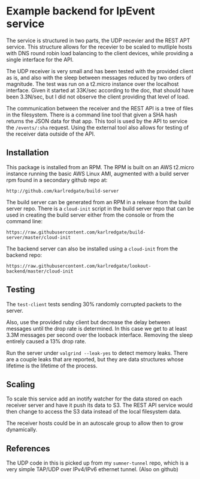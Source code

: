 Example backend for IpEvent service
===================================

The service is structured in two parts, the UDP recevier and the REST
APT service.  This structure allows for the recevier to be scaled to
mutliple hosts with DNS round robin load balancing to the client devices,
while providing a single interface for the API.

The UDP receiver is very small and has been tested with the provided
client as is, and also with the sleep between messages reduced by
two orders of magnitude.  The test was run on a t2.micro instance
over the localhost interface.  Given it started at 33K/sec according
to the doc, that should have been 3.3N/sec, but I did not observe
the client providing that level of load.

The communication between the receiver and the REST API is a tree of
files in the filesystem.  There is a command line tool that given a
SHA hash returns the JSON data for that app.  This tool is used by the
API to service the `/events/:sha` request.  Using the external tool
also allows for testing of the receiver data outside of the API.

## Installation

This package is installed from an RPM.  The RPM is built on an AWS
t2.micro instance running the basic AWS Linux AMI, augmented with
a build server rpm found in a secondary github repo at:

```
http://github.com/karlredgate/build-server
```

The build server can be generated from an RPM in a release from the
build server repo.  There is a `cloud-init` script in the build
server repo that can be used in creating the build server either
from the console or from the command line:

```
https://raw.githubusercontent.com/karlredgate/build-server/master/cloud-init
```

The backend server can also be installed using a `cloud-init` from the
backend repo:

```
https://raw.githubusercontent.com/karlredgate/lookout-backend/master/cloud-init
```

## Testing

The `test-client` tests sending 30% randomly corrupted packets to
the server.

Also, use the provided ruby client but decrease the delay between
messages until the drop rate is determined.  In this case we get
to at least 3.3M messages per second over the looback interface.
Removing the sleep entirely caused a 13% drop rate.

Run the server under `valgrind --leak-yes` to detect memory leaks.
There are a couple leaks that are reported, but they are data
structures whose lifetime is the lifetime of the process.

## Scaling

To scale this service add an inotify watcher for the data stored on each
receiver server and have it push its data to S3.  The REST API service
would then change to access the S3 data instead of the local filesystem
data.

The receiver hosts could be in an autoscale group to allow then to
grow dynamically.

## References

The UDP code in this is picked up from my `sumner-tunnel` repo, which is a
very simple TAP/UDP over IPv4/IPv6 ethernet tunnel.  (Also on github)

<!--
Web sites referenced
https://github.com/lookout/backend-coding-questions
-- protobuf
https://code.google.com/p/protobuf-c/wiki/Examples
https://github.com/protobuf-c/protobuf-c
-- S3 libraries
https://github.com/qoobaa/s3
https://github.com/marcel/aws-s3
https://github.com/bji/libs3
 -->

<!-- vim: set autoindent expandtab sw=4: -->
